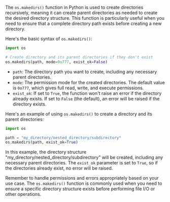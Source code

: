 The `os.makedirs()` function in Python is used to create directories recursively, meaning it can create parent directories as needed to create the desired directory structure. This function is particularly useful when you need to ensure that a complete directory path exists before creating a new directory.

Here's the basic syntax of `os.makedirs()`:

```python
import os

# Create directory and its parent directories if they don't exist
os.makedirs(path, mode=0o777, exist_ok=False)
```

- `path`: The directory path you want to create, including any necessary parent directories.
- `mode`: The permission mode for the created directories. The default value is `0o777`, which gives full read, write, and execute permissions.
- `exist_ok`: If set to `True`, the function won't raise an error if the directory already exists. If set to `False` (the default), an error will be raised if the directory exists.

Here's an example of using `os.makedirs()` to create a directory and its parent directories:

```python
import os

path = "my_directory/nested_directory/subdirectory"
os.makedirs(path, exist_ok=True)
```

In this example, the directory structure "my_directory/nested_directory/subdirectory" will be created, including any necessary parent directories. The `exist_ok` parameter is set to `True`, so if the directories already exist, no error will be raised.

Remember to handle permissions and errors appropriately based on your use case. The `os.makedirs()` function is commonly used when you need to ensure a specific directory structure exists before performing file I/O or other operations.
